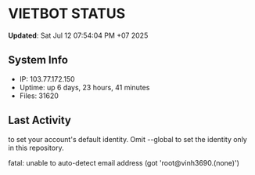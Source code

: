 # VIETBOT STATUS
**Updated**: Sat Jul 12 07:54:04 PM +07 2025

## System Info
- IP: 103.77.172.150
- Uptime: up 6 days, 23 hours, 41 minutes
- Files: 31620

## Last Activity

to set your account's default identity.
Omit --global to set the identity only in this repository.

fatal: unable to auto-detect email address (got 'root@vinh3690.(none)')
